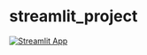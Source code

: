 # streamlit_project
[![Streamlit App](https://static.streamlit.io/badges/streamlit_badge_black_white.svg)](https://zwen10-streanlit-project-interface-0iuwdu.streamlit.app/)
